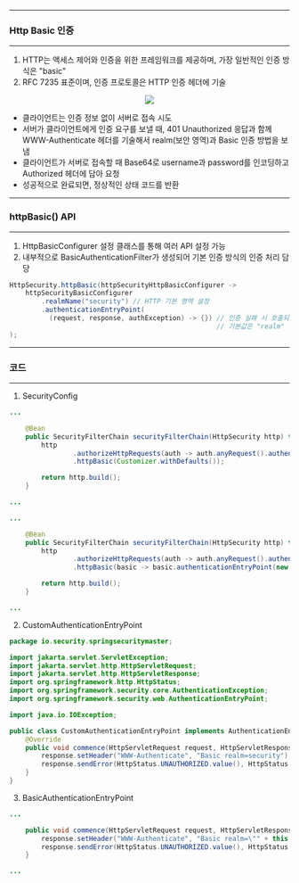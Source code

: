-----
### Http Basic 인증
-----
1. HTTP는 액세스 제어와 인증을 위한 프레임워크를 제공하며, 가장 일반적인 인증 방식은 "basic"
2. RFC 7235 표준이며, 인증 프로토콜은 HTTP 인증 헤더에 기술
<div align="center">
<img src="https://github.com/user-attachments/assets/70213519-d75a-4e83-85e6-bf91928568b2">
</div>

  - 클라이언트는 인증 정보 없이 서버로 접속 시도
  - 서버가 클라이언트에게 인증 요구를 보낼 때, 401 Unauthorized 응답과 함께 WWW-Authenticate 헤더를 기술해서 realm(보안 영역)과 Basic 인증 방법을 보냄
  - 클라이언트가 서버로 접속할 때 Base64로 username과 password를 인코딩하고 Authorized 헤더에 담아 요청
  - 성공적으로 완료되면, 정상적인 상태 코드를 반환

-----
### httpBasic() API
-----
1. HttpBasicConfigurer 설정 클래스를 통해 여러 API 설정 가능
2. 내부적으로 BasicAuthenticationFilter가 생성되어 기본 인증 방식의 인증 처리 담당
```java
HttpSecurity.httpBasic(httpSecurityHttpBasicConfigurer ->
    httpSecurityBasicConfigurer
        .realmName("security") // HTTP 기본 영역 설정
        .authenticationEntryPoint(
          (request, response, authException) -> {}) // 인증 실패 시 호출되는 AuthenticationEntryPoint
                                                    // 기본값은 "realm" 영역으로 BasicAuthencationEntryPoint가 사용
);
```

-----
### 코드
-----
1. SecurityConfig
```java
...

    @Bean
    public SecurityFilterChain securityFilterChain(HttpSecurity http) throws Exception {
        http
                .authorizeHttpRequests(auth -> auth.anyRequest().authenticated()) // 어떠한 Request에 대해서 인증을 받아 인가 실시
                .httpBasic(Customizer.withDefaults());

        return http.build();
    }

...
```
```java
...

    @Bean
    public SecurityFilterChain securityFilterChain(HttpSecurity http) throws Exception {
        http
                .authorizeHttpRequests(auth -> auth.anyRequest().authenticated()) // 어떠한 Request에 대해서 인증을 받아 인가 실시
                .httpBasic(basic -> basic.authenticationEntryPoint(new CustomAuthenticationEntryPoint()));

        return http.build();
    }

...
```

2. CustomAuthenticationEntryPoint
```java
package io.security.springsecuritymaster;

import jakarta.servlet.ServletException;
import jakarta.servlet.http.HttpServletRequest;
import jakarta.servlet.http.HttpServletResponse;
import org.springframework.http.HttpStatus;
import org.springframework.security.core.AuthenticationException;
import org.springframework.security.web.AuthenticationEntryPoint;

import java.io.IOException;

public class CustomAuthenticationEntryPoint implements AuthenticationEntryPoint {
    @Override
    public void commence(HttpServletRequest request, HttpServletResponse response, AuthenticationException authException) throws IOException, ServletException {
        response.setHeader("WWW-Authenticate", "Basic realm=security"); // Basic realm 헤더 커스텀
        response.sendError(HttpStatus.UNAUTHORIZED.value(), HttpStatus.UNAUTHORIZED.getReasonPhrase());
    }
}
```

3. BasicAuthenticationEntryPoint
```java
...

    public void commence(HttpServletRequest request, HttpServletResponse response, AuthenticationException authException) throws IOException {
        response.setHeader("WWW-Authenticate", "Basic realm=\"" + this.realmName + "\"");
        response.sendError(HttpStatus.UNAUTHORIZED.value(), HttpStatus.UNAUTHORIZED.getReasonPhrase());
    }

...
```
